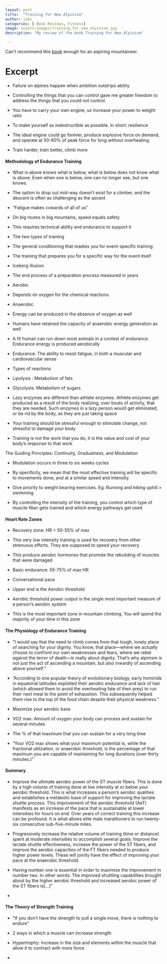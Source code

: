 ```yaml
---
layout: post
title:  "Training For New Alpinism"
author: juhi
categories: [ Book Reviews, Fitness]
image: assets/images/training_for_new_alpinism.jpg
description: "My review of the book Training For New Alpinism"

---
```


Can't recommend this [book](https://www.goodreads.com/book/show/18342422-training-for-the-new-alpinism) enough for an aspiring mountaineer.

# Excerpt

-   Failure on alpines happen when ambition outstrips ability
    
-   Controlling the things that you can control gave me greater freedom to address the things that you could not control.
    
-   You have to carry your own engine, so increase your power to weight ratio
    
-   To make yourself as indestructible as possible. In short: resilience
    
-   The ideal engine could go forever, produce explosive force on demand, and operate at 50-60% of peak force for long without overheating.
    
-   Train harder, train better, climb more
  

#### Methodology of Endurance Training

-   What is above knows what is below, what is below does not know what is above. Even when one is below, one can no longer see, but one knows.
    
-   The option to drop out mid-way doesn’t exist for a climber, and the descent is often as challenging as the ascent
    
-   “Fatigue makes cowards of all of us”
    
-   On big routes in big mountains, speed equals safety
    
-   This requires technical ability and endurance to support it
    
-   The two types of training
    

-   The general conditioning that readies you for event-specific training
    
-   The training that prepares you for a specific way for the event itself
    

-   Iceberg illusion
    

-   The end process of a preparation process measured in years
    

-   Aerobic
    

-   Depends on oxygen for the chemical reactions
    

-   Anaerobic
    

-   Energy can be produced in the absence of oxygen as well
    

-   Humans have retained the capacity of anaerobic energy generation as well
    
-   A fit human can run down most animals in a contest of endurance. Endurance energy is produced aerobically
    
-   Endurance: The ability to resist fatigue, in both a muscular and cardiovascular sense
    
-   Types of reactions
    

-   Lipolysis : Metabolism of fats
    
-   Glycolysis: Metabolism of sugars
    

-   Lazy enzymes are different than athlete enzymes. Athlete enzymes get produced as a result of the body realizing, over bouts of activity, that they are needed. Such enzymes in a lazy person would get eliminated, or be rid by the body, as they are just taking space
    
-   Your training should be stressful enough to stimulate change, not stressful to damage your body
    
-   Training is not the work that you do, it is the value and cost of your body’s response to that work
    

The Guiding Principles: Continuity, Gradualness, and Modulation

-   Modulation occurs in three to six weeks cycles
    
-   By specificity, we mean that the most effective training will be specific to movements done, and at a similar speed and intensity.
    
-   Give priority to weight bearing exercises. Eg: Running and hiking uphill > swimming
    
-   By controlling the intensity of the training, you control which type of muscle fiber gets trained and which energy pathways get used
    

#### Heart Rate Zones

-   Recovery zone: HR < 50-55% of max
    

-   This very low intensity training is used for recovery from other strenuous efforts. They are supposed to speed your recovery.
    
-   This produce aerobic hormones that promote the rebuilding of muscles that were damaged
    

-   Basic endurance: 55-75% of max HR
    

-   Conversational pace
    
-   Upper end is the Aerobic threshold
    
-   Aerobic threshold power output is the single most important measure of a person’s aerobic system
    
-   This is the most important zone in mountain climbing. You will spend the majority of your time in this zone
    

#### The Physiology of Endurance Training

-   “I would say that the need to climb comes from that tough, lonely place of searching for your dignity. You know, that place—where we actually choose to confront our own weaknesses and fears, where we rebel against the terror of death—is really about dignity. That’s why alpinism is not just the act of ascending a mountain, but also inwardly of ascending above yourself.”
    
-   “According to one popular theory of evolutionary biology, early hominids in equatorial latitudes exploited their aerobic endurance and lack of hair (which allowed them to avoid the overheating fate of their prey) to run their next meal to the point of exhaustion. This subsequently helped them rise to the top of the food chain despite their physical weakness.”
    
-   Maximize your aerobic base
    

-   VO2 max: Amount of oxygen your body can process and sustain for several minutes
    
-   The % of that maximum that you can sustain for a very long time
    
-   “Your VO2 max shows what your maximum potential is, while the fractional utilization, or anaerobic threshold, is the percentage of that maximum you are capable of maintaining for long durations (over thirty minutes.)”
    

#### Summary

-   Improve the ultimate aerobic power of the ST muscle fibers. This is done by a high volume of training done at low intensity at or below your aerobic threshold. This is what increases a person’s aerobic qualities and establishes a metabolic base of support for improving the lactate shuttle process. This improvement of the aerobic threshold (AeT) manifests as an increase of the pace that is sustainable at lower intensities for hours on end. Over years of correct training this increase can be profound. It is what allows elite male marathoners to run twenty-six consecutive sub-five-minute miles.
    
-   Progressively increase the relative volume of training (time or distance) spent at moderate intensities to accomplish several goals: Improve the lactate shuttle effectiveness, increase the power of the ST fibers, and improve the aerobic capacities of the FT fibers needed to produce higher power levels. These will jointly have the effect of improving your pace at the anaerobic threshold.
    
-   Having number one is essential in order to maximize the improvement in number two. In other words: The improved shuttling capabilities brought about by the higher aerobic threshold and increased aerobic power of the ST fibers is[…]”
    
-     
    

#### The Theory of Strength Training

-   “If you don’t have the strength to pull a single move, there is nothing to endure”
    
-   2 ways in which a muscle can increase strength
    

-   Hypertrophy: Increase in the size and elements within the muscle that allow it to contract with more force
    


    
-
